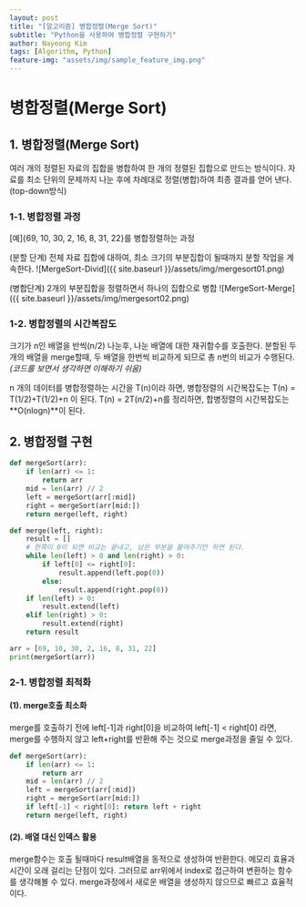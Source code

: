 ```yaml
---
layout: post
title: "[알고리즘] 병합정렬(Merge Sort)"
subtitle: "Python을 사용하여 병합정렬 구현하기"
author: Nayeong Kim
tags: [Algorithm, Python]
feature-img: "assets/img/sample_feature_img.png"
---
```


# 병합정렬(Merge Sort)

## 1. 병합정렬(Merge Sort)
여러 개의 정렬된 자료의 집합을 병합하여 한 개의 정렬된 집합으로 만드는 방식이다. 자료를 최소 단위의 문제까지 나눈 후에 차례대로 정렬(병합)하여 최종 결과를 얻어 낸다.(top-down방식)



### 1-1. 병합정렬 과정

[예]{69, 10, 30, 2, 16, 8, 31, 22}를 병합정렬하는 과정

(분할 단계) 전체 자료 집합에 대하여, 최소 크기의 부분집합이 될때까지 분할 작업을 계속한다.
![MergeSort-Divid]({{ site.baseurl }}/assets/img/mergesort01.png)

(병합단계) 2개의 부분집합을 정렬하면서 하나의 집합으로 병합
![MergeSort-Merge]({{ site.baseurl }}/assets/img/mergesort02.png)



### 1-2. 병합정렬의 시간복잡도

크기가 n인 배열을 반씩(n/2) 나눈후, 나눈 배열에 대한 재귀함수를 호출한다. 분할된 두개의 배열을 merge할때, 두 배열을 한번씩 비교하게 되므로 총 n번의 비교가 수행된다. *(코드를 보면서 생각하면 이해하기 쉬움)*

n 개의 데이터를 병합정렬하는 시간을 T(n)이라 하면, 병합정렬의 시간복잡도는 T(n) = T(1/2)+T(1/2)+n 이 된다. T(n) = 2T(n/2)+n를 정리하면, 합병정렬의 시간복잡도는 **O(nlogn)**이 된다.



## 2. 병합정렬 구현

```python
def mergeSort(arr):
    if len(arr) <= 1:
        return arr
    mid = len(arr) // 2
    left = mergeSort(arr[:mid])
    right = mergeSort(arr[mid:])
    return merge(left, right)

def merge(left, right):
    result = []
    # 한쪽이 0이 되면 비교는 끝내고, 남은 부분을 붙여주기만 하면 된다.
    while len(left) > 0 and len(right) > 0:
        if left[0] <= right[0]:
            result.append(left.pop(0))
        else:
            result.append(right.pop(0))
    if len(left) > 0:
        result.extend(left)
    elif len(right) > 0:
        result.extend(right)
    return result

arr = [69, 10, 30, 2, 16, 8, 31, 22]
print(mergeSort(arr))
```



### 2-1. 병합정렬 최적화

#### (1).  merge호출 최소화

merge를 호출하기 전에 left[-1]과 right[0]을 비교하여 left[-1] < right[0] 라면, merge를 수행하지 않고 left+right를 반환해 주는 것으로 merge과정을 줄일 수 있다.

```python
def mergeSort(arr):
    if len(arr) <= 1:
        return arr
    mid = len(arr) // 2
    left = mergeSort(arr[:mid])
    right = mergeSort(arr[mid:])
    if left[-1] < right[0]: return left + right
    return merge(left, right)
```

#### (2). 배열 대신 인덱스 활용

merge함수는 호출 될때마다 result배열을 동적으로 생성하여 반환한다. 메모리 효율과 시간이 오래 걸리는 단점이 있다. 그러므로 arr위에서 index로 접근하여 변환하는 함수를 생각해볼 수 있다. merge과정에서 새로운 배열을  생성하지 않으므로 빠르고 효율적이다.